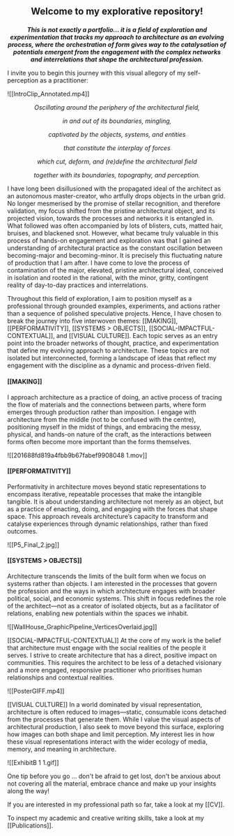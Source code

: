## <p align=center> Welcome to my explorative repository!</p>
***<p align=center text-align: justify>This is not exactly a portfolio... it is a field of exploration and experimentation that tracks my approach to architecture as an evolving process, where the orchestration of form gives way to the catalysation of potentials emergent from the engagement with the complex networks and interrelations that shape the architectural profession. </p>*** 

I invite you to begin this journey with this visual allegory of my self-perception as a practitioner: 

![[IntroClip_Annotated.mp4]]
*<p align=center >*Oscillating around the periphery of the architectural field, <p>*
*<p align=center>in and out of its boundaries, mingling,<p>*
*<p align=center> captivated by the objects, systems, and entities <p>*
*<p align=center> that constitute the interplay of forces <p>*
*<p align=center> which cut, deform, and (re)define the architectural field <p>*
*<p align= center>together with its boundaries, topography, and perception.* </p>* 

I have long been disillusioned with the propagated ideal of the architect as an autonomous master-creator, who artfully drops objects in the urban grid. No longer mesmerised by the promise of stellar recognition, and therefore validation, my focus shifted from the pristine architectural object, and its projected vision, towards the processes and networks it is entangled in. What followed was often accompanied by lots of blisters, cuts, matted hair, bruises, and blackened snot. However, what became truly valuable in this process of hands-on engagement and exploration was that I gained an understanding of architectural practice as the constant oscillation between becoming-major and becoming-minor. It is precisely this fluctuating nature of production that I am after. I have come to love the process of contamination of the major, elevated, pristine architectural ideal, conceived in isolation and rooted in the rational, with the minor, gritty, contingent reality of day-to-day practices and interrelations. 

Throughout this field of exploration, I aim to position myself as a professional through grounded examples, experiments, and actions rather than a sequence of polished speculative projects. Hence, I have chosen to break the journey into five interwoven themes: [[MAKING]], [[PERFORMATIVITY]], [[SYSTEMS > OBJECTS]], [[SOCIAL-IMPACTFUL-CONTEXTUAL]], and [[VISUAL CULTURE]]. Each topic serves as an entry point into the broader networks of thought, practice, and experimentation that define my evolving approach to architecture. These topics are not isolated but interconnected, forming a landscape of ideas that reflect my engagement with the discipline as a dynamic and process-driven field.


#### [[MAKING]]
I approach architecture as a practice of doing, an active process of tracing the flow of materials and the connections between parts, where form emerges through production rather than imposition. I engage with architecture from the middle (not to be confused with the centre), positioning myself in the midst of things, and embracing the messy, physical, and hands-on nature of the craft, as the interactions between forms often become more important than the forms themselves. 

![[201688fd819a4fbb9b67fabef9908048 1.mov]]

#### [[PERFORMATIVITY]]
Performativity in architecture moves beyond static representations to encompass iterative, repeatable processes that make the intangible tangible. It is about understanding architecture not merely as an object, but as a practice of enacting, doing, and engaging with the forces that shape space. This approach reveals architecture’s capacity to transform and catalyse experiences through dynamic relationships, rather than fixed outcomes.

![[P5_Final_2.jpg]]

#### [[SYSTEMS > OBJECTS]]
Architecture transcends the limits of the built form when we focus on systems rather than objects. I am interested in the processes that govern the profession and the ways in which architecture engages with broader political, social, and economic systems. This shift in focus redefines the role of the architect—not as a creator of isolated objects, but as a facilitator of relations, enabling new potentials within the spaces we inhabit.

![[WallHouse_GraphicPipeline_VerticesOverlaid.jpg]]

[[SOCIAL-IMPACTFUL-CONTEXTUAL]]
At the core of my work is the belief that architecture must engage with the social realities of the people it serves. I strive to create architecture that has a direct, positive impact on communities. This requires the architect to be less of a detached visionary and a more engaged, responsive practitioner who prioritises human relationships and contextual realities.

![[PosterGIFF.mp4]]

[[VISUAL CULTURE]]
In a world dominated by visual representation, architecture is often reduced to images—static, consumable icons detached from the processes that generate them. While I value the visual aspects of architectural production, I also seek to move beyond this surface, exploring how images can both shape and limit perception. My interest lies in how these visual representations interact with the wider ecology of media, memory, and meaning in architecture.

![[ExhibitB 1 1.gif]]

One tip before you go ... don't be afraid to get lost, don't be anxious about not covering all the material, embrace chance and make up your insights along the way!

If you are interested in my professional path so far, take a look at my [[CV]].  

To inspect my academic and creative writing skills, take a look at my [[Publications]]. 